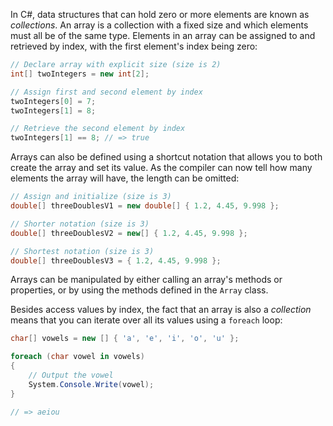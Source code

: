 In C#, data structures that can hold zero or more elements are known as _collections_. An array is a collection with a fixed size and which elements must all be of the same type. Elements in an array can be assigned to and retrieved by index, with the first element's index being zero:

```csharp
// Declare array with explicit size (size is 2)
int[] twoIntegers = new int[2];

// Assign first and second element by index
twoIntegers[0] = 7;
twoIntegers[1] = 8;

// Retrieve the second element by index
twoIntegers[1] == 8; // => true
```

Arrays can also be defined using a shortcut notation that allows you to both create the array and set its value. As the compiler can now tell how many elements the array will have, the length can be omitted:

```csharp
// Assign and initialize (size is 3)
double[] threeDoublesV1 = new double[] { 1.2, 4.45, 9.998 };

// Shorter notation (size is 3)
double[] threeDoublesV2 = new[] { 1.2, 4.45, 9.998 };

// Shortest notation (size is 3)
double[] threeDoublesV3 = { 1.2, 4.45, 9.998 };
```

Arrays can be manipulated by either calling an array's methods or properties, or by using the methods defined in the `Array` class.

Besides access values by index, the fact that an array is also a _collection_ means that you can iterate over all its values using a `foreach` loop:

```csharp
char[] vowels = new [] { 'a', 'e', 'i', 'o', 'u' };

foreach (char vowel in vowels)
{
    // Output the vowel
    System.Console.Write(vowel);
}

// => aeiou
```

